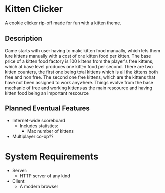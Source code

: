 # Kitten Clicker
A cookie clicker rip-off made for fun with a kitten theme.

## Description
Game starts with user having to make kitten food manually, which lets them lure kittens manually with a cost of one kitten food per kitten. The base price of a kitten food factory is 100 kittens from the player's free kittens, which at base level produces one kitten food per second. There are two kitten counters, the first one being total kittens which is all the kittens both free and non free. The second one free kittens, which are the kittens that have not been assigned to work anywhere. Things evolve from the base mechanic of free and working kittens as the main rescource and having kitten food being an important rescource 

## Planned Eventual Features
* Internet-wide scoreboard
  * Includes statistics:
    * Max number of kittens
* Multiplayer co-op??

# System Requirements
* Server:
  * HTTP server of any kind
* Client:
  * A modern browser
